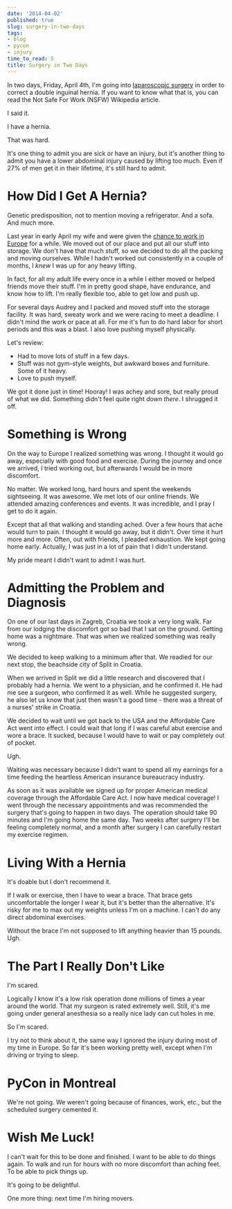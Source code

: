 ```yaml
---
date: '2014-04-02'
published: true
slug: surgery-in-two-days
tags:
- blog
- pycon
- injury
time_to_read: 5
title: Surgery in Two Days
---
```


In two days, Friday, April 4th, I'm going into [laparoscopic
surgery](https://en.wikipedia.org/wiki/Laparoscopic_surgery) in order to
correct a double inguinal hernia. If you want to know what that is, you
can read the Not Safe For Work (NSFW) Wikipedia article.

I said it.

I have a hernia.

That was hard.

It's one thing to admit you are sick or have an injury, but it's
another thing to admit you have a lower abdominal injury caused by
lifting too much. Even if 27% of men get it in their lifetime, it's
still hard to admit.

How Did I Get A Hernia?
=======================

Genetic predisposition, not to mention moving a refrigerator. And a
sofa. And much more.

Last year in early April my wife and were given the [chance to work in
Europe](/off-to-europe.html) for a while. We moved
out of our place and put all our stuff into storage. We don't have that
much stuff, so we decided to do all the packing and moving ourselves.
While I hadn't worked out consistently in a couple of months, I *knew*
I was up for any heavy lifting.

In fact, for all my adult life every once in a while I either moved or
helped friends move their stuff. I'm in pretty good shape, have
endurance, and know how to lift. I'm really flexible too, able to get
low and push up.

For several days Audrey and I packed and moved stuff into the storage
facility. It was hard, sweaty work and we were racing to meet a
deadline. I didn't mind the work or pace at all. For me it's fun to do
hard labor for short periods and this was a blast. I also love pushing
myself physically.

Let's review:

-   Had to move lots of stuff in a few days.
-   Stuff was not gym-style weights, but awkward boxes and furniture.
    Some of it heavy.
-   Love to push myself.

We got it done just in time! Hooray! I was achey and sore, but really
proud of what we did. Something didn't feel quite right *down there*. I
shrugged it off.

Something is Wrong
==================

On the way to Europe I realized something was wrong. I thought it would
go away, especially with good food and exercise. During the journey and
once we arrived, I tried working out, but afterwards I would be in more
discomfort.

No matter. We worked long, hard hours and spent the weekends
sightseeing. It was awesome. We met lots of our online friends. We
attended amazing conferences and events. It was incredible, and I pray I
get to do it again.

Except that all that walking and standing ached. Over a few hours that
ache would turn to pain. I thought it would go away, but it didn't.
Over time it hurt more and more. Often, out with friends, I pleaded
exhaustion. We kept going home early. Actually, I was just in a lot of
pain that I didn't understand.

My pride meant I didn't want to admit I was hurt.

Admitting the Problem and Diagnosis
===================================

On one of our last days in Zagreb, Croatia we took a very long walk. Far
from our lodging the discomfort got so bad that I sat on the ground.
Getting home was a nightmare. That was when we realized something was
really wrong.

We decided to keep walking to a minimum after that. We readied for our
next stop, the beachside city of Split in Croatia.

When we arrived in Split we did a little research and discovered that I
probably had a hernia. We went to a physician, and he confirmed it. He
had me see a surgeon, who confirmed it as well. While he suggested
surgery, he also let us know that just then wasn't a good time - there
was a threat of a nurses' strike in Croatia.

We decided to wait until we got back to the USA and the Affordable Care
Act went into effect. I could wait that long if I was careful abut
exercise and wore a brace. It sucked, because I would have to wait or
pay completely out of pocket.

Ugh.

Waiting was necessary because I didn't want to spend all my earnings
for a time feeding the heartless American insurance bureaucracy
industry.

As soon as it was available we signed up for proper American medical
coverage through the Affordable Care Act. I now have medical coverage! I
went through the necessary appointments and was recommended the surgery
that's going to happen in two days. The operation should take 90
minutes and I'm going home the same day. Two weeks after surgery I'll
be feeling completely normal, and a month after surgery I can carefully
restart my exercise regimen.

Living With a Hernia
====================

It's doable but I don't recommend it.

If I walk or exercise, then I have to wear a brace. That brace gets
uncomfortable the longer I wear it, but it's better than the
alternative. It's risky for me to max out my weights unless I'm on a
machine. I can't do any direct abdominal exercises.

Without the brace I'm not supposed to lift anything heavier than 15
pounds. Ugh.

The Part I Really Don't Like
=============================

I'm scared.

Logically I know it's a low risk operation done millions of times a
year around the world. That my surgeon is rated extremely well. Still,
it's me going under general anesthesia so a really nice lady can cut
holes in me.

So I'm scared.

I try not to think about it, the same way I ignored the injury during
most of my time in Europe. So far it's been working pretty well, except
when I'm driving or trying to sleep.

PyCon in Montreal
=================

We're not going. We weren't going because of finances, work, etc., but
the scheduled surgery cemented it.

Wish Me Luck!
=============

I can't wait for this to be done and finished. I want to be able to do
things again. To walk and run for hours with no more discomfort than
aching feet. To be able to pick things up.

It's going to be delightful.

One more thing: next time I'm hiring movers.
